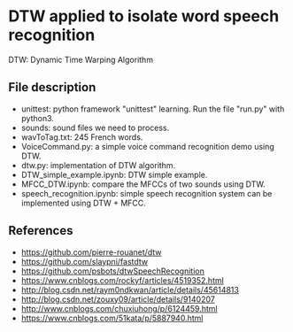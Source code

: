 # DTW applied to isolate word speech recognition
DTW: Dynamic Time Warping Algorithm

## File description
* unittest: python framework "unittest" learning. Run the file "run.py" with python3.
* sounds: sound files we need to process.
* wavToTag.txt: 245 French words.
* VoiceCommand.py: a simple voice command recognition demo using DTW. 
* dtw.py: implementation of DTW algorithm.
* DTW_simple_example.ipynb: DTW simple example.
* MFCC_DTW.ipynb: compare the MFCCs of two sounds using DTW.
* speech_recognition.ipynb: simple speech recognition system can be implemented using DTW + MFCC. 


## References
* https://github.com/pierre-rouanet/dtw
* https://github.com/slaypni/fastdtw
* https://github.com/psbots/dtwSpeechRecognition
* https://www.cnblogs.com/rockyf/articles/4519352.html
* http://blog.csdn.net/raym0ndkwan/article/details/45614813
* http://blog.csdn.net/zouxy09/article/details/9140207
* http://www.cnblogs.com/chuxiuhong/p/6124459.html
* https://www.cnblogs.com/51kata/p/5887940.html
